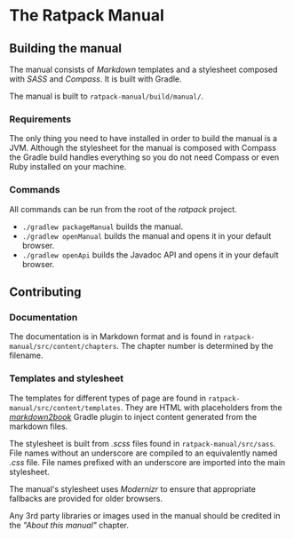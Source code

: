 # The Ratpack Manual

## Building the manual

The manual consists of *Markdown* templates and a stylesheet composed with *SASS* and *Compass*. It is built with Gradle.

The manual is built to `ratpack-manual/build/manual/`.

### Requirements

The only thing you need to have installed in order to build the manual is a JVM. Although the stylesheet for the manual is composed with Compass the Gradle build handles everything so you do not need Compass or even Ruby installed on your machine.

### Commands

All commands can be run from the root of the *ratpack* project.

* `./gradlew packageManual` builds the manual.
* `./gradlew openManual` builds the manual and opens it in your default browser.
* `./gradlew openApi` builds the Javadoc API and opens it in your default browser.

## Contributing

### Documentation

The documentation is in Markdown format and is found in `ratpack-manual/src/content/chapters`. The chapter number is determined by the filename.

### Templates and stylesheet

The templates for different types of page are found in `ratpack-manual/src/content/templates`. They are HTML with placeholders from the [*markdown2book*]() Gradle plugin to inject content generated from the markdown files.

The stylesheet is built from *.scss* files found in `ratpack-manual/src/sass`. File names without an underscore are compiled to an equivalently named *.css* file. File names prefixed with an underscore are imported into the main stylesheet.

The manual's stylesheet uses *Modernizr* to ensure that appropriate fallbacks are provided for older browsers.

Any 3rd party libraries or images used in the manual should be credited in the *"About this manual"* chapter.
